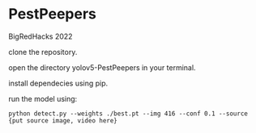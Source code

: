 # PestPeepers
BigRedHacks 2022

clone the repository.

open the directory yolov5-PestPeepers in your terminal.

install dependecies using pip.

run the model using:

```
python detect.py --weights ./best.pt --img 416 --conf 0.1 --source {put source image, video here}
```
